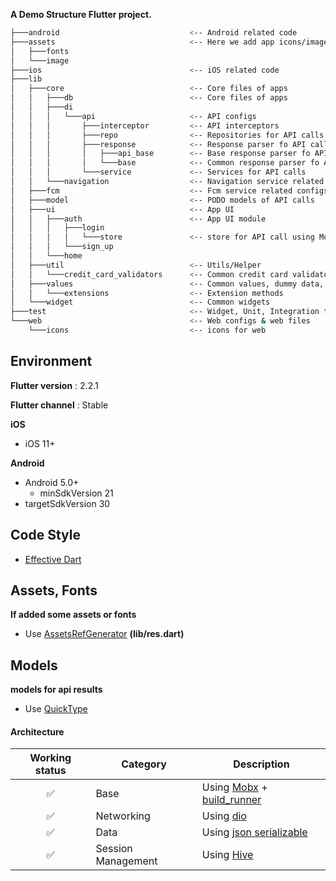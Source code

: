 **A Demo Structure Flutter project.**

```bash
├───android                             <-- Android related code
├───assets                              <-- Here we add app icons/image/fonts
│   ├───fonts
│   └───image
├───ios                                 <-- iOS related code
├───lib
│   ├───core                            <-- Core files of apps 
│   │   ├───db                          <-- Core files of apps 
│   │   ├───di
│   │   │   └───api                     <-- API configs
│   │   │       ├───interceptor         <-- API interceptors
│   │   │       ├───repo                <-- Repositories for API calls
│   │   │       ├───response            <-- Response parser fo API calls
│   │   │       │   ├───api_base        <-- Base response parser fo API calls
│   │   │       │   └───base            <-- Common response parser fo API calls
│   │   │       └───service             <-- Services for API calls
│   │   └───navigation                  <-- Navigation service related configs
│   ├───fcm                             <-- Fcm service related configs
│   ├───model                           <-- PODO models of API calls
│   ├───ui                              <-- App UI
│   │   ├───auth                        <-- App UI module
│   │   │   ├───login
│   │   │   │   └───store               <-- store for API call using Mobx structure
│   │   │   └───sign_up
│   │   └───home
│   ├───util                            <-- Utils/Helper
│   │   └───credit_card_validators      <-- Common credit card validator                     
│   ├───values                          <-- Common values, dummy data, App theme,style configs
│   │   └───extensions                  <-- Extension methods
│   └───widget                          <-- Common widgets
├───test                                <-- Widget, Unit, Integration test
└───web                                 <-- Web configs & web files
    └───icons                           <-- icons for web
```


## Environment

**Flutter version** : 2.2.1

**Flutter channel** : Stable

**iOS**
- iOS 11+

**Android**
- Android 5.0+
    - minSdkVersion 21
- targetSdkVersion 30

## Code Style
- [Effective Dart](https://dart.dev/guides/language/effective-dart)

## Assets, Fonts

**If added some assets or fonts**

- Use [AssetsRefGenerator](https://github.com/AndrewShen812/AssetsRefGenerator) **(lib/res.dart)**

## Models

**models for api results**

- Use [QuickType](https://app.quicktype.io/)

#### Architecture

|Working status|Category|Description|
|:---:|---|---|
| ✅ | Base | Using [Mobx](https://pub.dev/packages/mobx) + [build_runner](https://pub.dev/packages/build_runner)  
| ✅ | Networking | Using [dio](https://pub.dev/packages/dio) 
| ✅ | Data | Using [json serializable](https://pub.dev/packages/json_serializable) 
| ✅ | Session Management | Using [Hive](https://pub.dev/packages/hive)